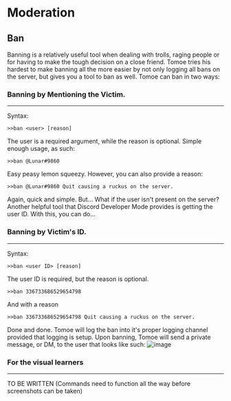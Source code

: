 # Moderation

## Ban

Banning is a relatively useful tool when dealing with trolls, raging people or for having to make the tough decision on a close friend. Tomoe tries his hardest to make banning all the more easier by not only logging all bans on the server, but gives you a tool to ban as well. Tomoe can ban in two ways:

### Banning by Mentioning the Victim.

<hr>
Syntax:

    >>ban <user> [reason]

The user is a required argument, while the reason is optional. Simple enough usage, as such:
    
    >>ban @Lunar#9860

Easy peasy lemon squeezy. However, you can also provide a reason:

    >>ban @Lunar#9860 Quit causing a ruckus on the server.

Again, quick and simple. But... What if the user isn't present on the server? Another helpful tool that Discord Developer Mode provides is getting the user ID. With this, you can do...

### Banning by Victim's ID.

<hr>
Syntax:

    >>ban <user ID> [reason]

The user ID is required, but the reason is optional.

    >>ban 336733686529654798

And with a reason

    >>ban 336733686529654798 Quit causing a ruckus on the server.

Done and done. Tomoe will log the ban into it's proper logging channel provided that logging is setup. Upon banning, Tomoe will send a private message, or DM, to the user that looks like such:
![image](https://user-images.githubusercontent.com/46751150/93417282-53d7d980-f86d-11ea-8f3f-66e7b4faaaab.png)

### For the visual learners
<hr>
TO BE WRITTEN (Commands need to function all the way before screenshots can be taken)
